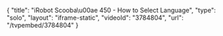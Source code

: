 {
    "title": "iRobot Scooba\u00ae 450 - How to Select Language",
    "type": "solo",
    "layout": "iframe-static",
    "videoId": "3784804",
    "url": "\/tvpembed\/3784804"
}
